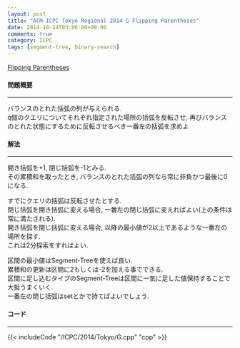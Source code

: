 ```yaml
---
layout: post
title: "ACM-ICPC Tokyo Regional 2014 G Flipping Parentheses"
date: 2014-10-24T03:06:00+09:00
comments: true
category: ICPC
tags: [segment-tree, binary-search]
---
```


[Flipping Parentheses](http://judge.u-aizu.ac.jp/onlinejudge/cdescription.jsp?cid=ICPCOOC2014&pid=G)

#### 問題概要

****

バランスのとれた括弧の列が与えられる.  
q個のクエリについてそれぞれ指定された場所の括弧を反転させ, 再びバランスのとれた状態にするために反転させるべき一番左の括弧を求めよ

#### 解法

****

開き括弧を+1, 閉じ括弧を-1とみる.  
その累積和を取ったとき, バランスのとれた括弧の列なら常に非負かつ最後に0になる.  
  
すでにクエリの括弧は反転させたとする.  
閉じ括弧を開き括弧に変える場合, 一番左の閉じ括弧に変えればよい(上の条件は常に満たされる).  
開き括弧を閉じ括弧に変える場合, 以降の最小値が2以上であるような一番左の場所を探す.  
これは2分探索をすればよい.  
  
区間の最小値はSegment-Treeを使えば良い.  
累積和の更新は区間に2もしくは-2を加える事でできる.  
区間に足し込むタイプのSegment-Treeは区間に一気に足した値保持することで大抵うまくいく.  
一番左の閉じ括弧はsetとかで持てばよいでしょう.

#### コード

****

{{< includeCode "/ICPC/2014/Tokyo/G.cpp" "cpp" >}}
